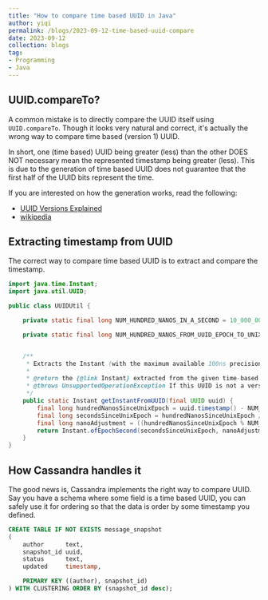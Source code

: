 ```yaml
---
title: "How to compare time based UUID in Java"
author: yiqi
permalink: /blogs/2023-09-12-time-based-uuid-compare
date: 2023-09-12
collection: blogs
tag:
- Programming
- Java
---
```


## UUID.compareTo?

A common mistake is to directly compare the UUID itself using ```UUID.compareTo```. Though it looks very natural and correct, it's actually the wrong way to compare time based (version 1) UUID.  

In short, one (time based) UUID being greater (less) than the other DOES NOT necessary mean the represented timestamp being greater (less). This is due to the generation of time based UUID does not guarantee that the first half of the UUID bits represent the time.  

If you are interested on how the generation works, read the following:  
* [UUID Versions Explained](https://www.uuidtools.com/uuid-versions-explained)
* [wikipedia](https://en.wikipedia.org/wiki/Universally_unique_identifier)

## Extracting timestamp from UUID

The correct way to compare time based UUID is to extract and compare the timestamp.  

```java
import java.time.Instant;
import java.util.UUID;

public class UUIDUtil {

    private static final long NUM_HUNDRED_NANOS_IN_A_SECOND = 10_000_000L;

    private static final long NUM_HUNDRED_NANOS_FROM_UUID_EPOCH_TO_UNIX_EPOCH = 122_192_928_000_000_000L;


    /**
     * Extracts the Instant (with the maximum available 100ns precision) from the given time-based (version 1) UUID.
     *
     * @return the {@link Instant} extracted from the given time-based UUID
     * @throws UnsupportedOperationException If this UUID is not a version 1 UUID
     */
    public static Instant getInstantFromUUID(final UUID uuid) {
        final long hundredNanosSinceUnixEpoch = uuid.timestamp() - NUM_HUNDRED_NANOS_FROM_UUID_EPOCH_TO_UNIX_EPOCH;
        final long secondsSinceUnixEpoch = hundredNanosSinceUnixEpoch / NUM_HUNDRED_NANOS_IN_A_SECOND;
        final long nanoAdjustment = ((hundredNanosSinceUnixEpoch % NUM_HUNDRED_NANOS_IN_A_SECOND) * 100);
        return Instant.ofEpochSecond(secondsSinceUnixEpoch, nanoAdjustment);
    }
}
```

## How Cassandra handles it

The good news is, Cassandra implements the right way to compare UUID. Say you have a schema where some field is a time based UUID, you can safely use it for ordering so that the data is order by some timestamp you defined.  

```sql
CREATE TABLE IF NOT EXISTS message_snapshot
(
    author      text,
    snapshot_id uuid,
    status      text,
    updated     timestamp,

    PRIMARY KEY ((author), snapshot_id)
) WITH CLUSTERING ORDER BY (snapshot_id desc);
```